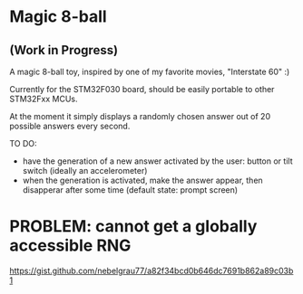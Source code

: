 # Magic 8-ball 

## (Work in Progress)

A magic 8-ball toy, inspired by one of my favorite movies, "Interstate 60" :) 

Currently for the STM32F030 board, should be easily portable to other STM32Fxx MCUs.

At the moment it simply displays a randomly chosen answer out of 20 possible answers every second.

TO DO:

* have the generation of a new answer activated by the user: button or tilt switch (ideally an accelerometer)
* when the generation is activated, make the answer appear, then disapperar after some time (default state: prompt screen)

# PROBLEM: cannot get a globally accessible RNG

https://gist.github.com/nebelgrau77/a82f34bcd0b646dc7691b862a89c03b1